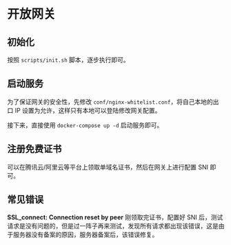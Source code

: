# 开放网关

## 初始化

按照 `scripts/init.sh` 脚本，逐步执行即可。

## 启动服务

为了保证网关的安全性，先修改 `conf/nginx-whitelist.conf`，将自己本地的出口 IP 设置为允许，这样只有本地可以登陆修改网关配置。

接下来，直接使用 `docker-compose up -d` 启动服务即可。

## 注册免费证书

可以在腾讯云/阿里云等平台上领取单域名证书，然后在网关上进行配置 SNI 即可。

## 常见错误

**SSL_connect: Connection reset by peer**
刚领取完证书，配置好 SNI 后，测试请求是没有问题的，但是过一阵子再来测试，发现所有请求都出现该错误，这是由于服务器没有备案的原因，服务器备案后，该错误修复。